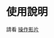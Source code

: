 # 使用說明

請看 [操作影片](https://drive.google.com/file/d/1T-CZRsk3VW6EAAjhjaJMmFU4VZ7LvlYY/view?usp=sharing)